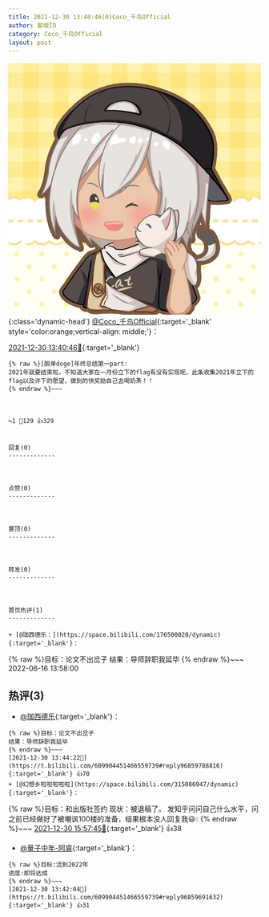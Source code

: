 ```yaml
---
title: 2021-12-30 13:40:46(0)Coco_千鸟Official
author: 御坂IO
category: Coco_千鸟Official
layout: post
---
```


![img](/images/85e485bc0dbd0cde4d15f24d7cffe9704618ad10.jpg){:class='dynamic-head'}
[@Coco_千鸟Official](https://space.bilibili.com/1891728206/dynamic){:target='_blank' style='color:orange;vertical-align: middle;'}：

[2021-12-30 13:40:46🔗](https://t.bilibili.com/609904451466559739){:target='_blank'}

~~~
{% raw %}[脱单doge]年终总结第一part:
2021年就要结束啦，不知道大家在一月份立下的flag有没有实现呢，此条收集2021年立下的flag以及许下的愿望，做到的快奖励自己去喝奶茶！！ 
{% endraw %}~~~



↪️1 💬129 👍329


回复(0)
-------------



点赞(0)
-------------



置顶(0)
-------------



转发(0)
-------------



首页热评(1)
-------------

+ [@珈西德乐：](https://space.bilibili.com/176500020/dynamic){:target='_blank'}：
~~~
{% raw %}目标：论文不出岔子
结果：导师辞职我延毕
{% endraw %}~~~
2022-06-16 13:58:00


热评(3)
-------------

+ [@珈西德乐](https://space.bilibili.com/176500020/dynamic){:target='_blank'}：
~~~
{% raw %}目标：论文不出岔子
结果：导师辞职我延毕
{% endraw %}~~~
[2021-12-30 13:44:22🔗](https://t.bilibili.com/609904451466559739#reply96859788816){:target='_blank'} 👍70
+ [@幻想乡啦啦啦啦啦](https://space.bilibili.com/315086947/dynamic){:target='_blank'}：
~~~
{% raw %}目标：和出版社签约
现状：被退稿了。
发知乎问问自己什么水平，问之前已经做好了被嘲讽100楼的准备，结果根本没人回复我😃💧
{% endraw %}~~~
[2021-12-30 15:57:45🔗](https://t.bilibili.com/609904451466559739#reply96869624848){:target='_blank'} 👍38
+ [@量子中年-阿睿](https://space.bilibili.com/470930/dynamic){:target='_blank'}：
~~~
{% raw %}目标:活到2022年
进度:即将达成
{% endraw %}~~~
[2021-12-30 13:42:04🔗](https://t.bilibili.com/609904451466559739#reply96859691632){:target='_blank'} 👍31


